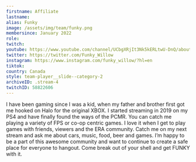```yaml
---
firstname: Affiliate
lastname:
alias: Funky
image: /assets/img/team/funky.png
membersince: January 2022
role: 
twitch: 
youtube: https://www.youtube.com/channel/UCbgXRjIt3Nk5kERLtwU-DnQ/about
twitter: https://twitter.com/Funky_Willow
instagram: https://www.instagram.com/funky_willow/?hl=en
tiktok: 
country: Canada
style: team-player__slide--category-2
archiveID: .stream-4
twitchID: 58822606 
---
```

I have been gaming since I was a kid, when my father and brother first got me hooked on Halo for the original XBOX. I started streaming in 2019 on my PS4 and have finally found the ways of the PCMR. You can catch me playing a variety of FPS or co-op centric games. I love it when I get to play games with friends, viewers and the ERA community. Catch me on my next stream and ask me about cars, music, food, beer and games. I’m happy to be a part of this awesome community and want to continue to create a safe place for everyone to hangout. Come break out of your shell and get FUNKY with it.